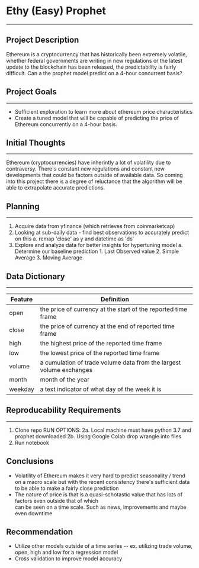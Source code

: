 # Ethy (Easy) Prophet
---
## Project Description 
Ethereum is a cryptocurrency that has historically been extremely volatile, whether federal governments are writing in new regulations or the latest update to the blockchain has been released, the predictability is fairly difficult. Can a the prophet model predict on a 4-hour concurrent basis?

## Project Goals
---
- Sufficient exploration to learn more about ethereum price characteristics
- Create a tuned model that will be capable of predicting the price of Ethereum concurrently on a 4-hour basis.

## Initial Thoughts
--- 
Ethereum (cryptocurrencies) have inherintly a lot of volatility due to contraversy. There's constant new regulations and constant new developments that could be factors outside of available data. So coming into this project there is a degree of reluctance that the algorithm will be able to extrapolate accurate predictions. 

## Planning
--- 
1. Acquire data from yfinance (which retrieves from coinmarketcap)
2. Looking at sub-daily data - find best observations to accurately predict on this
    a. remap 'close' as y and datetime as 'ds'
3. Explore and analyze data for better insights for hypertuning model
    a. Determine our baseline prediction
        1. Last Observed value
        2. Simple Average
        3. Moving Average

## Data Dictionary
--- 
| Feature        | Definition                                   |
| ---            | ---                                          |
| open  | the price of currency at the start of the reported time frame |
| close | the price of currency at the end of reported time frame |
| high | the highest price of the reported time frame |
| low   | the lowest price of the reported time frame |
| volume  | a cumulation of trade volume data from the largest volume exchanges |
| month   | month of the year |
| weekday   | a text indicator of what day of the week it is |


## Reproducability Requirements
---
1. Clone repo
RUN OPTIONS:
    2a. Local machine must have python 3.7 and prophet downloaded
    2b. Using Google Colab drop wrangle into files
3. Run notebook

## Conclusions 
- Volatility of Ethereum makes it very hard to predict seasonality / trend on a macro scale but with the recent
consistency there's sufficient data to be able to make a fairly close prediction
- The nature of price is that is a quasi-schotastic value that has lots of factors even outside that of which\
can be seen on a time scale. Such as news, improvements and maybe even downtime

## Recommendation
- Utilize other models outside of a time series -- ex. utilizing trade volume, open, high and low for a regression model
- Cross validation to improve model accuracy